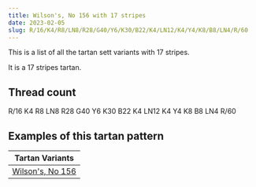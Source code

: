 ```yaml
---
title: Wilson's, No 156 with 17 stripes
date: 2023-02-05
slug: R/16/K4/R8/LN8/R28/G40/Y6/K30/B22/K4/LN12/K4/Y4/K8/B8/LN4/R/60
---
```

This is a list of all the tartan sett variants with 17 stripes.

It is a 17 stripes tartan.


## Thread count
R/16 K4 R8 LN8 R28 G40 Y6 K30 B22 K4 LN12 K4 Y4 K8 B8 LN4 R/60

## Examples of this tartan pattern

| Tartan Variants |
|---------------|
| [Wilson's, No 156](/variants/r/16/k4/r8/ln8/r28/g40/y6/k30/b22/k4/ln12/k4/y4/k8/b8/ln4/r/60-b5480b0-g008000-k000000-lne0e0e0-rc00000-yf0c000)||
